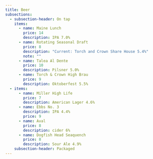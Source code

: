 ```yaml
---
title: Beer
subsections:
  - subsection-header: On tap
    items:
      - name: Maine Lunch
        price: 14
        description: IPA 7.0%
      - name: Rotating Seasonal Draft
        price: 8
        description: "Current: Torch and Crown Share House 5.4%"
        note: ""
      - name: Talea Al Dente
        price: 10
        description: Pilsner 5.0%
      - name: Torch & Crown High Brau
        price: 9
        description: Oktoberfest 5.5%
  - items:
      - name: Miller High Life
        price: 7
        description: American Lager 4.6%
      - name: Ebbs No. 3
        description: IPA 4.4%
        price: 9
      - name: Aval
        price: 8
        description: cider 6%
      - name: Dogfish Head Seaquench
        price: 8
        description: Sour Ale 4.9%
    subsection-header: Packaged
---
```

